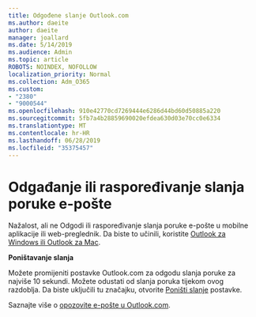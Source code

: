 ```yaml
---
title: Odgođene slanje Outlook.com
ms.author: daeite
author: daeite
manager: joallard
ms.date: 5/14/2019
ms.audience: Admin
ms.topic: article
ROBOTS: NOINDEX, NOFOLLOW
localization_priority: Normal
ms.collection: Adm_O365
ms.custom:
- "2380"
- "9000544"
ms.openlocfilehash: 910e42770cd7269444e6286d44bd60d50885a220
ms.sourcegitcommit: 5fb7a4b28859690020efdea630d03e70cc0e6334
ms.translationtype: MT
ms.contentlocale: hr-HR
ms.lasthandoff: 06/28/2019
ms.locfileid: "35375457"
---
```

# <a name="delay-or-schedule-sending-email-messages"></a>Odgađanje ili raspoređivanje slanja poruke e-pošte

Nažalost, ali ne Odgodi ili raspoređivanje slanja poruke e-pošte u mobilne aplikacije ili web-preglednik. Da biste to učinili, koristite [Outlook za Windows ili Outlook za Mac](https://products.office.com/outlook/email-and-calendar-software-microsoft-outlook).

**Poništavanje slanja**

Možete promijeniti postavke Outlook.com za odgodu slanja poruke za najviše 10 sekundi. Možete odustati od slanja poruka tijekom ovog razdoblja. Da biste uključili tu značajku, otvorite [Poništi slanje](https://outlook.live.com/mail/options/mail/messageContent/undoSend) postavke.

Saznajte više o [opozovite e-pošte u Outlook.com](https://support.office.com/article/c069ddde-5282-4085-8f4c-d7b133324f8a).